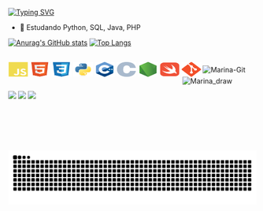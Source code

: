 
[![Typing SVG](https://readme-typing-svg.demolab.com?font=Poppins&weight=600&pause=1000&color=DE0274&width=435&lines=%E2%8A%B9%E2%82%8A%E2%9F%A1%E2%8B%86+Oii!+Eu+sou+a+Marina++%E2%8A%B9%E2%82%8A%E2%9F%A1%E2%8B%86;%E2%99%A1+Welcome+to+my+profile!+%E2%99%A1)](https://git.io/typing-svg)

- 🌱 Estudando Python, SQL, Java, PHP

[![Anurag's GitHub stats](https://github-readme-stats.vercel.app/api?username=MarinaSDiniz&show_icons=true&theme=radical)](https://github.com/MarinaSDiniz/github-readme-stats)
[![Top Langs](https://github-readme-stats.vercel.app/api/top-langs/?username=MarinaSDiniz&show_icons=true&theme=radical)](https://github.com/anuraghazra/github-readme-stats)

<div style="display: inline_block"><br>
  <img align="center" alt="Marina-Js" height="30" width="40" src="https://raw.githubusercontent.com/devicons/devicon/master/icons/javascript/javascript-plain.svg">
  <img align="center" alt="Marina-HTML" height="30" width="40" src="https://raw.githubusercontent.com/devicons/devicon/master/icons/html5/html5-original.svg">
  <img align="center" alt="Marina-CSS" height="30" width="40" src="https://raw.githubusercontent.com/devicons/devicon/master/icons/css3/css3-original.svg">
  <img align="center" alt="Marina-Python" height="30" width="40" src="https://raw.githubusercontent.com/devicons/devicon/master/icons/python/python-original.svg">
  <img align="center" alt="Marina-Cplusplus" height="30" width="40" src="https://raw.githubusercontent.com/devicons/devicon/master/icons/cplusplus/cplusplus-original.svg">
  <img align="center" alt="Marina-C" height="30" width="40" src="https://raw.githubusercontent.com/devicons/devicon/master/icons/c/c-original.svg">
  <img align="center" alt="Marina-Node" height="30" width="40" src="https://raw.githubusercontent.com/devicons/devicon/master/icons/nodejs/nodejs-original.svg">
  <img align="center" alt="Marina-Swift" height="30" width="40" src="https://raw.githubusercontent.com/devicons/devicon/master/icons/swift/swift-original.svg">
  <img align="center" alt="Marina-Git" height="30" width="40" src="https://raw.githubusercontent.com/devicons/devicon/master/icons/git/git-original.svg">
  <img align="center" alt="Marina-Git" height="30" width="40" src="https://cdn.jsdelivr.net/gh/devicons/devicon@latest/icons/java/java-original.svg">
  <img align="right" alt="Marina_draw" height="150" width="150" src="https://cdn.discordapp.com/attachments/1054838537155002420/1321644333035814912/mari_draw.gif?ex=676dfcb3&is=676cab33&hm=1e7ba2d2b3a6abfb1a960d724a3a927301f4a6d91d25e048a73c0dd686125276&">
</div>
  
  ##

  <div>
  <a href="https://instagram.com/marinadinez" target="_blank"><img src="https://img.shields.io/badge/-Instagram-%23E4405F?style=for-the-badge&logo=instagram&logoColor=white" target="_blank"></a>
  <a href = "mailto:marinasilvadiniz@gmail.com"><img src="https://img.shields.io/badge/-Gmail-%23333?style=for-the-badge&logo=gmail&logoColor=white" target="_blank"></a>
  <a href="https://www.linkedin.com/in/marina-silva-diniz-939a44199/" target="_blank"><img src="https://img.shields.io/badge/-LinkedIn-%230077B5?style=for-the-badge&logo=linkedin&logoColor=white" target="_blank"></a> 
  </div>

<picture align="center">
  <source media="(prefers-color-scheme: dark)" srcset="https://raw.githubusercontent.com/MarinaSDiniz/MarinaSDiniz/output/github-contribution-grid-snake-dark.svg">
  <source media="(prefers-color-scheme: light)" srcset="https://raw.githubusercontent.com/MarinaSDiniz/MarinaSDiniz/output/github-contribution-grid-snake-dark.svg">
  <img align="center" alt="github contribution grid snake animation" src="https://raw.githubusercontent.com/MarinaSDiniz/MarinaSDiniz/output/github-contribution-grid-snake.svg">
</picture>
